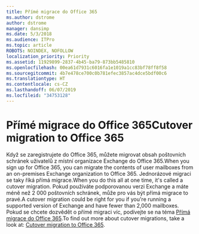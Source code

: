 ```yaml
---
title: Přímé migrace do Office 365
ms.author: dstrome
author: dstrome
manager: dansimp
ms.date: 5/3/2018
ms.audience: ITPro
ms.topic: article
ROBOTS: NOINDEX, NOFOLLOW
localization_priority: Priority
ms.assetid: 11929899-2837-4b45-ba79-873bb5485810
ms.openlocfilehash: 00ea61d7931c6016fa1e1019a1cc83bf78ff8f58
ms.sourcegitcommit: 4b7e478ce700c0b781efec3857ac4dce5bdf00c6
ms.translationtype: HT
ms.contentlocale: cs-CZ
ms.lasthandoff: 06/07/2019
ms.locfileid: "34753128"
---
```

# <a name="cutover-migrations-to-office-365"></a><span data-ttu-id="ebb1c-102">Přímé migrace do Office 365</span><span class="sxs-lookup"><span data-stu-id="ebb1c-102">Cutover migration to Office 365</span></span>

<span data-ttu-id="ebb1c-103">Když se zaregistrujete do Office 365, můžete migrovat obsah poštovních schránek uživatelů z místní organizace Exchange do Office 365.</span><span class="sxs-lookup"><span data-stu-id="ebb1c-103">When you sign up for Office 365, you can migrate the contents of user mailboxes from an on-premises Exchange organization to Office 365.</span></span> <span data-ttu-id="ebb1c-104">Jednorázové migraci se taky říká přímá migrace.</span><span class="sxs-lookup"><span data-stu-id="ebb1c-104">When you do this all at one time, it's called a cutover migration.</span></span> <span data-ttu-id="ebb1c-105">Pokud používáte podporovanou verzi Exchange a máte méně než 2 000 poštovních schránek, může pro vás být přímá migrace to pravé.</span><span class="sxs-lookup"><span data-stu-id="ebb1c-105">A cutover migration could be right for you if you're running a supported version of Exchange and have fewer than 2,000 mailboxes.</span></span> <span data-ttu-id="ebb1c-106">Pokud se chcete dozvědět o přímé migraci víc, podívejte se na téma [Přímá migrace do Office 365](https://support.office.com/article/9496e93c-1e59-41a8-9bb3-6e8df0cd81b4.aspx).</span><span class="sxs-lookup"><span data-stu-id="ebb1c-106">To find out more about cutover migrations, take a look at: [Cutover migration to Office 365](https://support.office.com/article/9496e93c-1e59-41a8-9bb3-6e8df0cd81b4.aspx).</span></span>
  

